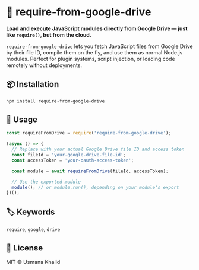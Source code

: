 # 📁 require-from-google-drive

**Load and execute JavaScript modules directly from Google Drive — just like `require()`, but from the cloud.**

`require-from-google-drive` lets you fetch JavaScript files from Google Drive by their file ID, compile them on the fly, and use them as normal Node.js modules. Perfect for plugin systems, script injection, or loading code remotely without deployments.

## 📦 Installation

```bash
npm install require-from-google-drive
```

## 🚀 Usage

```js
const requireFromDrive = require('require-from-google-drive');

(async () => {
  // Replace with your actual Google Drive file ID and access token
  const fileId = 'your-google-drive-file-id';
  const accessToken = 'your-oauth-access-token';

  const module = await requireFromDrive(fileId, accessToken);

  // Use the exported module
  module(); // or module.run(), depending on your module's export
})();
```

## 🏷️ Keywords

`require`, `google`, `drive`

## 🪪 License

MIT © Usmana Khalid